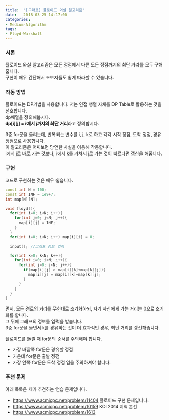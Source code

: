 ```yaml
---
title:  "[그래프] 플로이드 와샬 알고리즘"
date:   2018-03-25 14:17:00
categories:
- Medium-Algorithm
tags:
- Floyd-Warshall
---
```


### 서론
플로이드 와샬 알고리즘은 모든 정점에서 다른 모든 정점까지의 최단 거리를 모두 구해줍니다.<br>
구현이 매우 간단해서 초보자들도 쉽게 따라할 수 있습니다.

### 작동 방법
플로이드는 DP기법을 사용합니다. 저는 인접 행렬 자체를 DP Table로 활용하는 것을 선호합니다.<br>
dp배열을 정의해봅시다.<br>
<b>dp[i][j] = i에서 j까지의 최단 거리</b>라고 정의합시다.<br>

3중 for문을 돌리는데, 반복되는 변수를 i, j, k로 하고 각각 시작 정점, 도착 정점, 경유 정점으로 사용합니다.<br>
이 알고리즘은 어찌보면 당연한 사실을 이용해 작동합니다.<br>
i에서 j로 바로 가는 것보다, i에서 k를 거쳐서 j로 가는 것이 빠르다면 갱신을 해줍니다.

### 구현
코드로 구현하는 것은 매우 쉽습니다.
```cpp
const int N = 100;
const int INF = 1e9+7;
int map[N][N];

void floyd(){
  for(int i=0; i<N; i++){
    for(int j=0; j<N; j++){
      map[i][j] = INF;
    }
  }
  for(int i=0; i<N; i++) map[i][i] = 0;

  input(); //그래프 정보 입력

  for(int k=0; k<N; k++){
    for(int i=0; i<N; i++){
      for(int j=0; j<N; j++){
        if(map[i][j] > map[i][k]+map[k][j]){
          map[i][j] = map[i][k]+map[k][j];
        }
      }
    }
  }
}
```

먼저, 모든 경로의 거리를 무한대로 초기화하되, 자기 자신에게 가는 거리는 0으로 초기화를 합니다.<br>
그 뒤에 그래프의 정보를 입력을 받습니다.<br>
3중 for문을 돌면서 k를 경유하는 것이 더 효과적인 경우, 최단 거리를 갱신해줍니다.

플로이드를 돌릴 때 for문의 순서를 주의해야 합니다.
* 가장 바깥쪽 for문은 경유할 정점
* 가운데 for문은 출발 정점
* 가장 안쪽 for문은 도착 정점
임을 주의하셔야 합니다.

### 추천 문제
아래 목록은 제가 추천하는 연습 문제입니다.
* https://www.acmicpc.net/problem/11404 플로이드 구현 문제입니다.
* https://www.acmicpc.net/problem/10159 KOI 2014 지역 본선
* https://www.acmicpc.net/problem/1613
